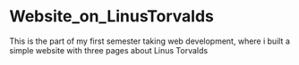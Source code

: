 # Website_on_LinusTorvalds
This is the part of my first semester taking web development, where i built a simple website with three pages about Linus Torvalds
